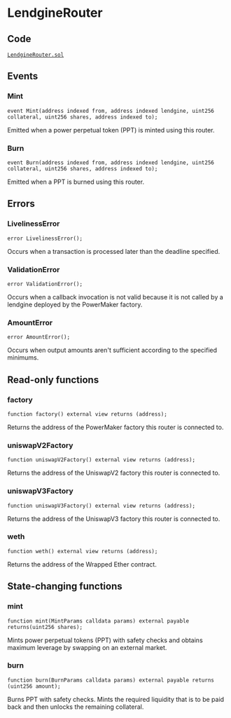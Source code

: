 # LendgineRouter

## Code

[`LendgineRouter.sol`](https://github.com/Numoen/pmmp/blob/main/src/periphery/LendgineRouter.sol)

## Events

### Mint

```solidity
event Mint(address indexed from, address indexed lendgine, uint256 collateral, uint256 shares, address indexed to);
```

Emitted when a power perpetual token (PPT) is minted using this router.

### Burn

```solidity
event Burn(address indexed from, address indexed lendgine, uint256 collateral, uint256 shares, address indexed to);
```

Emitted when a PPT is burned using this router.

## Errors

### LivelinessError

```solidity
error LivelinessError();
```

Occurs when a transaction is processed later than the deadline specified.

### ValidationError

```solidity
error ValidationError();
```

Occurs when a callback invocation is not valid because it is not called by a lendgine deployed by the PowerMaker factory.

### AmountError

```solidity
error AmountError();
```

Occurs when output amounts aren't sufficient according to the specified minimums.

## Read-only functions

### factory

```solidity
function factory() external view returns (address);
```

Returns the address of the PowerMaker factory this router is connected to.

### uniswapV2Factory

```solidity
function uniswapV2Factory() external view returns (address);
```

Returns the address of the UniswapV2 factory this router is connected to.

### uniswapV3Factory

```solidity
function uniswapV3Factory() external view returns (address);
```

Returns the address of the UniswapV3 factory this router is connected to.

### weth

```solidity
function weth() external view returns (address);
```

Returns the address of the Wrapped Ether contract.

## State-changing functions

### mint

```solidity
function mint(MintParams calldata params) external payable returns(uint256 shares);
```

Mints power perpetual tokens (PPT) with safety checks and obtains maximum leverage by swapping on an external market.

### burn

```solidity
function burn(BurnParams calldata params) external payable returns (uint256 amount);
```

Burns PPT with safety checks. Mints the required liquidity that is to be paid back and then unlocks the remaining collateral.
